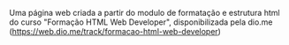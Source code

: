 Uma página web criada a partir do modulo de formatação e estrutura html do curso "Formação HTML Web Developer", disponibilizada pela dio.me (https://web.dio.me/track/formacao-html-web-developer)